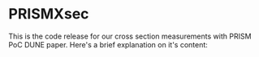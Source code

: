 # PRISMXsec
This is the code release for our cross section measurements with PRISM PoC DUNE paper.
Here's a brief explanation on it's content:

